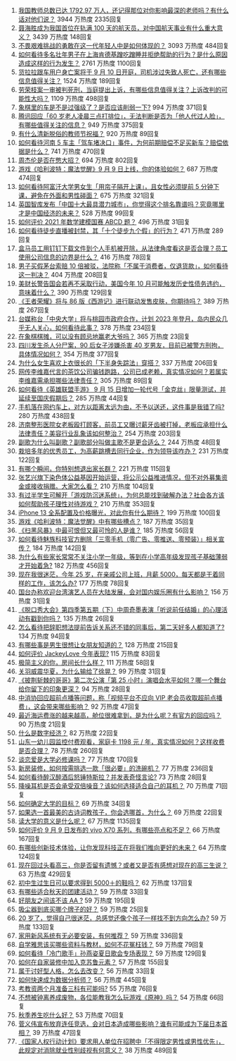 1. [我国教师总数已达 1792.97 万人，还记得那位对你影响最深的老师吗？有什么话对他们说？](https://www.zhihu.com/question/485491358) 3944 万热度 2335回复
1. [聂海胜成为我国首位在轨满 100 天的航天员，对中国航天事业有什么重大意义？](https://www.zhihu.com/question/485091558) 3439 万热度 148回复
1. [不畏艰难挑战的勇敢在这一代年轻人中是如何体现的？](https://www.zhihu.com/question/484947316) 3093 万热度 484回复
1. [如何看待多名壮年男子在上海肯德基蹭吃蹭睡并拒绝帮助的行为？是什么原因造成这样的行为发生？](https://www.zhihu.com/question/485106851) 2761 万热度 1100回复
1. [货拉拉跟车用户身亡案将于 9 月 10 日开庭，司机涉过失致人死亡，还有哪些信息值得关注？](https://www.zhihu.com/question/485551477) 1524 万热度 189回复
1. [劳荣枝案一审被判死刑，当庭提出上诉，有哪些信息值得关注？上诉改判的可能性大吗？](https://www.zhihu.com/question/485670012) 1109 万热度 498回复
1. [象棋里的车是不是过强级了？是否应该削弱一下?](https://www.zhihu.com/question/426985535) 994 万热度 371回复
1. [腾讯回应「60 岁老人凌晨三点打排位」，无法判断是否为「他人代过人脸」，有哪些值得关注的信息？](https://www.zhihu.com/question/485731107) 949 万热度 375回复
1. [有什么清新脱俗的教师节祝福？](https://www.zhihu.com/question/345246354) 920 万热度 89回复
1. [如何看待河南 5 车主「驾车堵决口」事件，为何前期赔偿不足买新车？赔偿依据是什么？](https://www.zhihu.com/question/485304497) 741 万热度 470回复
1. [周杰伦是否在憋大招？](https://www.zhihu.com/question/390606269) 694 万热度 802回复
1. [游戏《哈利波特：魔法觉醒》9 月 9 日上线，你的体验如何？](https://www.zhihu.com/question/485504150) 687 万热度 474回复
1. [如何看待阿富汗大学男女生「用帘子隔开上课」，且女性必须提前 5 分钟下课，避免在外面和男性碰面？](https://www.zhihu.com/question/485212999) 675 万热度 321回复
1. [英国智库发布「中国十大最具潜力城市」，你觉得这个排名靠谱吗？究竟哪里才是中国经济的未来？](https://www.zhihu.com/question/485758990) 528 万热度 99回复
1. [如何评价 2021 年数学建模国赛 ABCD 题？](https://www.zhihu.com/question/465100367) 496 万热度 31回复
1. [如何看待徒步直播被封禁，其「十个徒步九个假」的行为？](https://www.zhihu.com/question/484362987) 471 万热度 289回复
1. [盒马员工用钉钉下载文件到个人手机被开除，从法律角度看这是否合理？员工使用公司信息的边界是什么？](https://www.zhihu.com/question/483673871) 416 万热度 78回复
1. [男子买假茅台索赔 10 倍被驳，法院称「不属于消费者，仅退货款」，如何看待这一判决？](https://www.zhihu.com/question/485554178) 404 万热度 208回复
1. [美财长警告国会若再不采取行动，美国今年 10 月可能触发历史性债务违约，意味着什么？](https://www.zhihu.com/question/485690907) 390 万热度 129回复
1. [《王者荣耀》将与 86 版《西游记》进行联动发售皮肤，你期待吗？](https://www.zhihu.com/question/485487395) 389 万热度 267回复
1. [台媒称台「中央大学」将与桃园市政府合作，计划 2023 年登月，岛内民众几乎无人关心，如何看待此事？](https://www.zhihu.com/question/485375996) 378 万热度 234回复
1. [在象棋棋摊，可以没有顾忌地赢老大爷吗？](https://www.zhihu.com/question/484946212) 365 万热度 23回复
1. [四川发生杀人分尸案，90 后女子涉嫌杀害 40 岁男友，目前已被警方刑拘，具体情况如何？](https://www.zhihu.com/question/485437609) 354 万热度 377回复
1. [为什么女生喜欢上衣很长的「下半身失踪法」穿搭？](https://www.zhihu.com/question/483423634) 337 万热度 206回复
1. [网传李维嘉代言的茶饮公司骗钱跑路，公司已成老赖，真实情况如何？若属实李维嘉需承担哪些法律责任？](https://www.zhihu.com/question/485570817) 305 万热度 89回复
1. [如何看待《英雄联盟手游》 9 月 15 日增加一轮代号「金克丝」限量测试，并延续至国庆假期后？](https://www.zhihu.com/question/485677160) 285 万热度 44回复
1. [手机落在网约车上，对方以距离太远为由，不予以送还，这件事是我错了吗?](https://www.zhihu.com/question/472084546) 280 万热度 438回复
1. [济南整形医院女老板殴打顾客，前员工又曝讨薪牙齿被打掉，老板应承担什么法律责任？美容行业乱象该如何整治？](https://www.zhihu.com/question/485555316) 254 万热度 203回复
1. [副歌为什么叫副歌？副歌部分叫做主歌不是更合适么？](https://www.zhihu.com/question/20084583) 244 万热度 48回复
1. [栽培多年的优秀员工，为高薪跳槽去同行企业，作为领导该咋办？](https://www.zhihu.com/question/484365596) 231 万热度 122回复
1. [有哪个瞬间，你特别想退出家长群？](https://www.zhihu.com/question/471983693) 221 万热度 115回复
1. [张艺兴旗下染色体公益基因开始运营，将公示公益推进情况，但不对外募集资金或接收捐赠。大家怎么看？](https://www.zhihu.com/question/485727296) 210 万热度 104回复
1. [有过半学生可解开「游戏防沉迷系统」，为何总能找到破解办法？社会各方该如何帮助孩子理性对待游戏？](https://www.zhihu.com/question/485653773) 210 万热度 353回复
1. [iPhone 13 全系配置及价格曝光，对此你有什么期待？](https://www.zhihu.com/question/473209613) 199 万热度 100回复
1. [游戏《哈利波特：魔法觉醒》中有哪些槽点？](https://www.zhihu.com/question/485504270) 187 万热度 35回复
1. [《扫黑风暴》中最可恨但又最可怜的人是谁？](https://www.zhihu.com/question/483431985) 185 万热度 56回复
1. [如何看待魅族科技官方删除「三零手机（零广告、零推送、零预装）」相关宣传？](https://www.zhihu.com/question/485626180) 184 万热度 142回复
1. [为什么有些家长常常不关注小学一年级，等到在小学高年级发现孩子基础薄弱才开始着急?](https://www.zhihu.com/question/426324925) 182 万热度 456回复
1. [现在我很迷茫，今年 25 岁，在亲戚公司上班，月薪 5000，每天都是干着同样的工作，该怎么办?](https://www.zhihu.com/question/476843351) 177 万热度 78回复
1. [国台办称欢迎台湾演艺人员在大陆发展，会对国内娱乐圈有什么影响？](https://www.zhihu.com/question/485764117) 156 万热度 31回复
1. [《脱口秀大会》第四季第五期（下）中周奇墨表演「听说前任结婚」的心理活动有戳到你吗？](https://www.zhihu.com/question/485588114) 135 万热度 26回复
1. [怎么看待把辞职想法提前告诉关系还不错的同事后，第二天好多人都知道了?](https://www.zhihu.com/question/485024506) 134 万热度 94回复
1. [有哪些事是男生很想让女朋友知道的？](https://www.zhihu.com/question/426854994) 128 万热度 215回复
1. [如何评价 JackeyLove 今年表现?](https://www.zhihu.com/question/480483129) 115 万热度 83回复
1. [极简主义的你，房间长什么样？](https://www.zhihu.com/question/350722189) 111 万热度 58回复
1. [关羽威震华夏，为什么输给了徐晃？](https://www.zhihu.com/question/485386699) 99 万热度 31回复
1. [《披荆斩棘的哥哥》第二次公演「第 25 小时」演唱会水平如何？哪一个舞台给你留下的印象更深？](https://www.zhihu.com/question/485703336) 94 万热度 28回复
1. [中消协回应超前点播等问题，称「视频平台不应向 VIP 老会员收取超前点播费」，这会带来哪些影响？](https://www.zhihu.com/question/485695526) 92 万热度 47回复
1. [最近海运费涨的越来越高，舱位很难拿到，是为什么呢？有官方的回应吗？](https://www.zhihu.com/question/458423248) 90 万热度 21回复
1. [什么是数字经济？](https://www.zhihu.com/question/60378746) 82 万热度 22回复
1. [山东一幼儿园监控付费观看，家庭卡 1198 元 / 年，真实情况如何？这样收费是否合理？](https://www.zhihu.com/question/485468757) 78 万热度 260回复
1. [谈恋爱是大学必修课吗？](https://www.zhihu.com/question/484808994) 77 万热度 170回复
1. [新房装修，如何按需挑选一款「很必要」的洗碗机？](https://www.zhihu.com/question/485738630) 77 万热度 236回复
1. [如何看待醉汉醉酒后怒锤特斯拉？并发表奇怪言论?](https://www.zhihu.com/question/485282880) 73 万热度 28回复
1. [降噪耳机是否会承受双倍噪音？该如何选择适合自己的耳机？](https://www.zhihu.com/question/475584558) 70 万热度 71回复
1. [如何确定大学的目标？](https://www.zhihu.com/question/484808443) 69 万热度 34回复
1. [如果选一首最美的古诗词教孩子，你会选哪首，为什么？](https://www.zhihu.com/question/485281565) 69 万热度 22回复
1. [读大学的意义是什么呢？](https://www.zhihu.com/question/430843411) 67 万热度 1135回复
1. [如何评价 9 月 9 日发布的 vivo X70 系列，有哪些亮点和不足？](https://www.zhihu.com/question/485713166) 66 万热度 167回复
1. [有哪些创新技术体验，让你发现科技正在将我们推向更好的未来？](https://www.zhihu.com/question/429109054) 64 万热度 124回复
1. [现在回过头看高三，你是否留有遗憾？或者又是否有感想对现在的高三生说？](https://www.zhihu.com/question/479264276) 63 万热度 429回复
1. [初中生过生日可以要求得到 5000＋的鞋吗？](https://www.zhihu.com/question/480365205) 62 万热度 137回复
1. [有哪些适合秋天的团建活动？](https://www.zhihu.com/question/483250643) 59 万热度 33回复
1. [好朋友之间该不该 AA ?](https://www.zhihu.com/question/483232288) 59 万热度 195回复
1. [吸尘器到底买哪个牌子的好？](https://www.zhihu.com/question/462080546) 59 万热度 25回复
1. [20 岁了，觉得自己很迷茫，总感觉还像个孩子一样找不到方向怎么办?](https://www.zhihu.com/question/484334953) 59 万热度 133回复
1. [家用新风系统有无必要安装，有何推荐？](https://www.zhihu.com/question/28529319) 59 万热度 336回复
1. [自学雅思该买哪些资料与教材，如何不花冤枉钱？](https://www.zhihu.com/question/387871732) 59 万热度 79回复
1. [如何看待「冷门歌手」孙燕姿夏日歌会专场表现？](https://www.zhihu.com/question/485824514) 59 万热度 129回复
1. [如何在自家装修中加入克苏鲁元素？](https://www.zhihu.com/question/41363057) 57 万热度 155回复
1. [属于讨好型人格，怎么去改变？](https://www.zhihu.com/question/485525716) 56 万热度 33回复
1. [如何快速成为数据分析师？](https://www.zhihu.com/question/29265587) 56 万热度 445回复
1. [考教资两个月准备三科有可能吗?](https://www.zhihu.com/question/483598012) 55 万热度 76回复
1. [不想被钟离养成废物，各位能教我怎么玩游戏《原神》吗？](https://www.zhihu.com/question/484812992) 54 万热度 66回复
1. [秋季养生吃什么好？](https://www.zhihu.com/question/347254222) 53 万热度 70回复
1. [菅义伟宣布放弃连任竞选，会对日本造成哪些影响？谁有可能成为下届日本首相？](https://www.zhihu.com/question/484483136) 39 万热度 47回复
1. [《国家人权行动计划》要求用人单位在招聘中「不得限定男性或男性优先」，此规定对消除就业性别歧视有何意义？](https://www.zhihu.com/question/485717737) 38 万热度 489回复